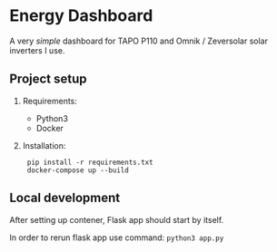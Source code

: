 # Energy Dashboard

A very *simple* dashboard for TAPO P110 and Omnik / Zeversolar solar inverters I use.

## Project setup
1. Requirements:
   - Python3
   - Docker
     
2. Installation:
    ```
     pip install -r requirements.txt
     docker-compose up --build
     ```
## Local development
After setting up contener, Flask app should start by itself.

In order to rerun flask app use command:
 ```python3 app.py```
